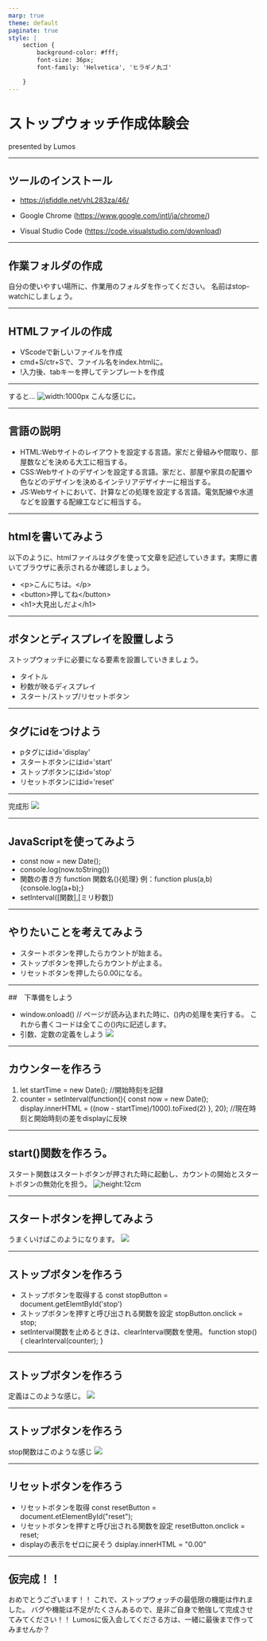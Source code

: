 ```yaml
---
marp: true
theme: default
paginate: true
style: |
    section {
        background-color: #fff;
        font-size: 36px;
        font-family: 'Helvetica', 'ヒラギノ丸ゴ'

    }
---
```

# ストップウォッチ作成体験会
presented by Lumos

---
## ツールのインストール
* https://jsfiddle.net/vhL283za/46/

* Google Chrome
(https://www.google.com/intl/ja/chrome/)
* Visual Studio Code
(https://code.visualstudio.com/download)

---
## 作業フォルダの作成
自分の使いやすい場所に、作業用のフォルダを作ってください。
名前はstop-watchにしましょう。

---
## HTMLファイルの作成
* VScodeで新しいファイルを作成
* cmd+S/ctr+Sで、ファイル名をindex.htmlに。
* !入力後、tabキーを押してテンプレートを作成

---
すると...
![width:1000px](images/templete.png)
こんな感じに。

---
## 言語の説明
* HTML:Webサイトのレイアウトを設定する言語。家だと骨組みや間取り、部屋数などを決める大工に相当する。
* CSS:Webサイトのデザインを設定する言語。家だと、部屋や家具の配置や色などのデザインを決めるインテリアデザイナーに相当する。
* JS:Webサイトにおいて、計算などの処理を設定する言語。電気配線や水道などを設置する配線工などに相当する。


---
## htmlを書いてみよう
以下のように、htmlファイルはタグを使って文章を記述していきます。実際に書いてブラウザに表示されるか確認しましょう。
* &lt;p&gt;こんにちは。&lt;/p&gt;
* &lt;button&gt;押してね&lt;/button&gt;
* &lt;h1&gt;大見出しだよ&lt;/h1&gt;

---
## ボタンとディスプレイを設置しよう
ストップウォッチに必要になる要素を設置していきましょう。
* タイトル
* 秒数が映るディスプレイ
* スタート/ストップ/リセットボタン

---
## タグにidをつけよう
* pタグにはid='display'
* スタートボタンにはid='start'
* ストップボタンにはid='stop'
* リセットボタンにはid='reset'

---
完成形
![](images/visual.png)

---
## JavaScriptを使ってみよう
* const now = new Date();
* console.log(now.toString())
* 関数の書き方
function 関数名(){処理}
例：function plus(a,b) {console.log(a+b);}
* setInterval([関数],[ミリ秒数])

---
## やりたいことを考えてみよう
* スタートボタンを押したらカウントが始まる。
* ストップボタンを押したらカウントが止まる。
* リセットボタンを押したら0.00になる。

---
##　下準備をしよう
* window.onload() // ページが読み込まれた時に、()内の処理を実行する。
これから書くコードは全てこの()内に記述します。
* 引数、定数の定義をしよう
![](images/start_define.png)

---
## カウンターを作ろう

1. let startTime = new Date(); //開始時刻を記録
1. counter = setInterval(function(){
    const now = new Date();
    display.innerHTML = ((now - startTime)/1000).toFixed(2)
}, 20); //現在時刻と開始時刻の差をdisplayに反映

---
## start()関数を作ろう。
スタート関数はスタートボタンが押された時に起動し、カウントの開始とスタートボタンの無効化を担う。
![height:12cm](images/start_function.png)

---
## スタートボタンを押してみよう
うまくいけばこのようになります。
![](images/start_motion.png)

---
## ストップボタンを作ろう

* ストップボタンを取得する
const stopButton = document.getElemtById('stop')
* ストップボタンを押すと呼び出される関数を設定
stopButton.onclick = stop;
* setInterval関数を止めるときは、clearInterval関数を使用。
function stop(){
    clearInterval(counter);
}

---
## ストップボタンを作ろう
定義はこのような感じ。
![](images/stop_function.png)

---
## ストップボタンを作ろう
stop関数はこのような感じ
![](images/stop_definision.png)

---
## リセットボタンを作ろう
* リセットボタンを取得
const resetButton = document.etElementById("reset");
* リセットボタンを押すと呼び出される関数を設定
resetButton.onclick = reset;
* displayの表示をゼロに戻そう
dsiplay.innerHTML = "0.00"

---
## 仮完成！！
おめでとうございます！！
これで、ストップウォッチの最低限の機能は作れました。
バグや機能は不足がたくさんあるので、是非ご自身で勉強して完成させてみてください！！
Lumosに仮入会してくださる方は、一緒に最後まで作ってみませんか？